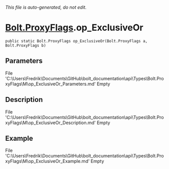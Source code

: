 *This file is auto-generated, do not edit.*

# [Bolt.ProxyFlags](Types/Bolt.ProxyFlags.md).op_ExclusiveOr
`public static Bolt.ProxyFlags op_ExclusiveOr(Bolt.ProxyFlags a, Bolt.ProxyFlags b)`
## Parameters
File 'C:\Users\Fredrik\Documents\GitHub\bolt_documentation\api\Types\Bolt.ProxyFlags\M\op_ExclusiveOr_Parameters.md' Empty
## Description
File 'C:\Users\Fredrik\Documents\GitHub\bolt_documentation\api\Types\Bolt.ProxyFlags\M\op_ExclusiveOr_Description.md' Empty
## Example
File 'C:\Users\Fredrik\Documents\GitHub\bolt_documentation\api\Types\Bolt.ProxyFlags\M\op_ExclusiveOr_Example.md' Empty
